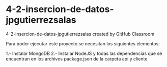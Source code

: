 # 4-2-insercion-de-datos-jpgutierrezsalas
4-2-insercion-de-datos-jpgutierrezsalas created by GitHub Classroom

Para poder ejecutar este proyecto se necesitan los siguientes elementos:

1.- Instalar MongoDB
2.- Instalar NodeJS y todas las dependencias que se encuentran en los archivos package.json de la carpeta api y cliente
